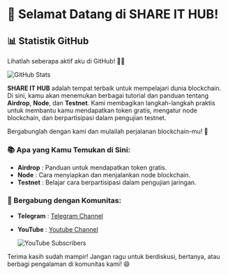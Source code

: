 # 👋 Selamat Datang di **SHARE IT HUB**!
## 📊 **Statistik GitHub**

Lihatlah seberapa aktif aku di GitHub! 🚀✨

![GitHub Stats](https://github-readme-stats.vercel.app/api?username=shareithub&show_icons=true&count_private=true&hide=prs&hide_title=true&hide_border=true&theme=radical)

**SHARE IT HUB** adalah tempat terbaik untuk mempelajari dunia blockchain. Di sini, kamu akan menemukan berbagai tutorial dan panduan tentang **Airdrop**, **Node**, dan **Testnet**. Kami membagikan langkah-langkah praktis untuk membantu kamu mendapatkan token gratis, mengatur node blockchain, dan berpartisipasi dalam pengujian testnet.

Bergabunglah dengan kami dan mulailah perjalanan blockchain-mu! 🚀

### 📚 Apa yang Kamu Temukan di Sini:
- **Airdrop** : Panduan untuk mendapatkan token gratis.
- **Node** : Cara menyiapkan dan menjalankan node blockchain.
- **Testnet** : Belajar cara berpartisipasi dalam pengujian jaringan.

### 💬 Bergabung dengan Komunitas:
- **Telegram** : [Telegram Channel](https://t.me/SHAREITHUB_COM)

- **YouTube** : [Youtube Channel](www.youtube.com/@SHAREITHUB_COM)

    ![YouTube Subscribers](https://img.shields.io/youtube/channel/subscribers/UCUvH2S-T6T_hc7DjxhVd28A?style=flat-square&label=Subscribers&logo=youtube)

Terima kasih sudah mampir! Jangan ragu untuk berdiskusi, bertanya, atau berbagi pengalaman di komunitas kami! 😄
